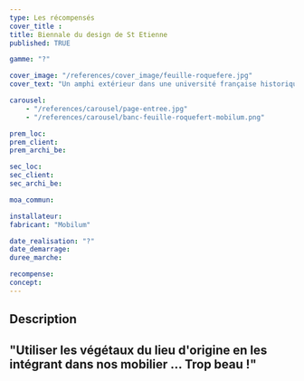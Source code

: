 ```yaml
---
type: Les récompensés
cover_title :
title: Biennale du design de St Etienne
published: TRUE

gamme: "?"

cover_image: "/references/cover_image/feuille-roquefere.jpg"
cover_text: "Un amphi extérieur dans une université française historique"

carousel:
    - "/references/carousel/page-entree.jpg"
    - "/references/carousel/banc-feuille-roquefert-mobilum.png"

prem_loc:
prem_client:
prem_archi_be:

sec_loc:
sec_client:
sec_archi_be:

moa_commun:

installateur:
fabricant: "Mobilum"

date_realisation: "?"
date_demarrage:
duree_marche:

recompense:
concept:
---
```


## Description

## "Utiliser les végétaux du lieu d'origine en les intégrant dans nos mobilier ... Trop beau !"
